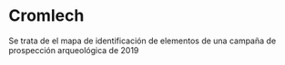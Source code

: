 # Cromlech
Se trata de el mapa de identificación de elementos de una campaña de prospección arqueológica de 2019
